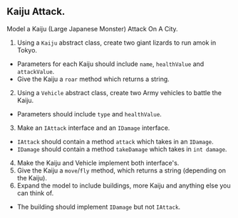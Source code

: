 ## Kaiju Attack.

Model a Kaiju (Large Japanese Monster) Attack On A City.

1. Using a `Kaiju` abstract class, create two giant lizards to run amok in Tokyo.
- Parameters for each Kaiju should include `name`, `healthValue` and `attackValue`.
- Give the Kaiju a `roar` method which returns a string.
2. Using a `Vehicle` abstract class, create two Army vehicles to battle the Kaiju.
- Parameters should include `type` and `healthValue`.
3. Make an `IAttack` interface and an `IDamage` interface.
- `IAttack` should contain a method `attack` which takes in an `IDamage`.
- `IDamage` should contain a method `takeDamage` which takes in `int damage`.
4. Make the Kaiju and Vehicle implement both interface's.
5. Give the Kaiju a `move`/`fly` method, which returns a string (depending on the Kaiju).
6. Expand the model to include buildings, more Kaiju and anything else you can think of.
- The building should implement `IDamage` but not `IAttack`.
